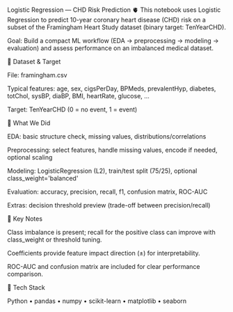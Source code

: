 Logistic Regression — CHD Risk Prediction 🫀
This notebook uses Logistic Regression to predict 10-year coronary heart disease (CHD) risk on a subset of the Framingham Heart Study dataset (binary target: TenYearCHD).

Goal: Build a compact ML workflow (EDA → preprocessing → modeling → evaluation) and assess performance on an imbalanced medical dataset.

🔹 Dataset & Target

File: framingham.csv

Typical features: age, sex, cigsPerDay, BPMeds, prevalentHyp, diabetes, totChol, sysBP, diaBP, BMI, heartRate, glucose, ...

Target: TenYearCHD (0 = no event, 1 = event)

🔹 What We Did

EDA: basic structure check, missing values, distributions/correlations

Preprocessing: select features, handle missing values, encode if needed, optional scaling

Modeling: LogisticRegression (L2), train/test split (75/25), optional class_weight='balanced'

Evaluation: accuracy, precision, recall, f1, confusion matrix, ROC-AUC

Extras: decision threshold preview (trade-off between precision/recall)

🔹 Key Notes

Class imbalance is present; recall for the positive class can improve with class_weight or threshold tuning.

Coefficients provide feature impact direction (±) for interpretability.

ROC-AUC and confusion matrix are included for clear performance comparison.

🔹 Tech Stack

Python • pandas • numpy • scikit-learn • matplotlib • seaborn
